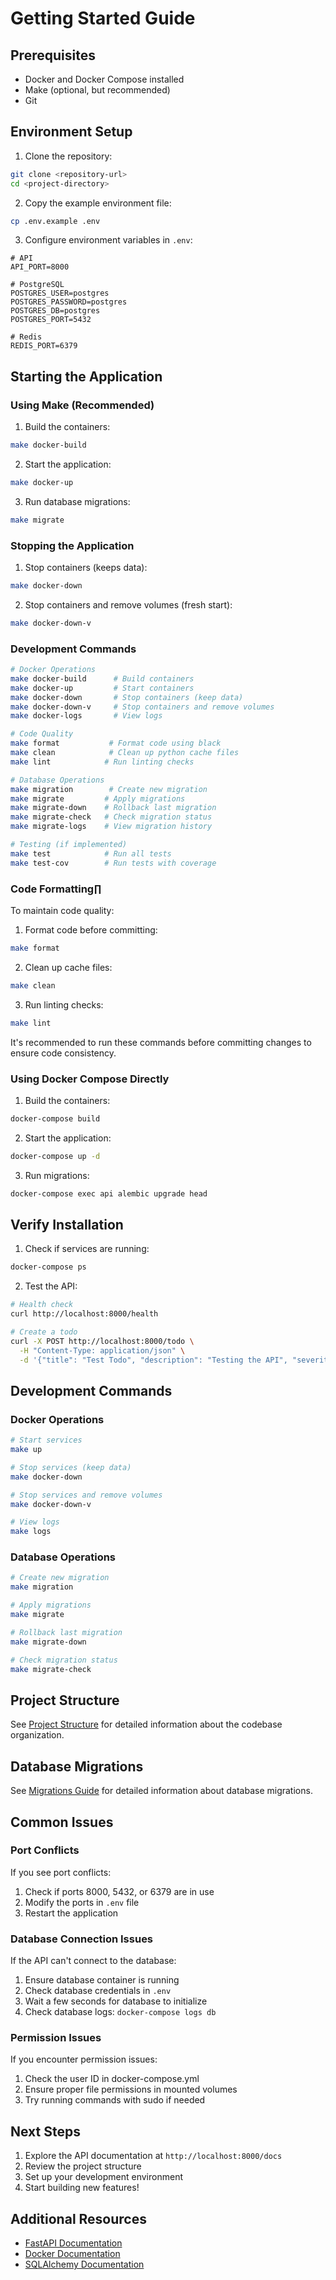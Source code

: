 # Getting Started Guide

## Prerequisites
- Docker and Docker Compose installed
- Make (optional, but recommended)
- Git

## Environment Setup

1. Clone the repository:
```bash
git clone <repository-url>
cd <project-directory>
```

2. Copy the example environment file:
```bash
cp .env.example .env
```

3. Configure environment variables in `.env`:
```env
# API
API_PORT=8000

# PostgreSQL
POSTGRES_USER=postgres
POSTGRES_PASSWORD=postgres
POSTGRES_DB=postgres
POSTGRES_PORT=5432

# Redis
REDIS_PORT=6379
```

## Starting the Application

### Using Make (Recommended)

1. Build the containers:
```bash
make docker-build
```

2. Start the application:
```bash
make docker-up
```

3. Run database migrations:
```bash
make migrate
```

### Stopping the Application

1. Stop containers (keeps data):
```bash
make docker-down
```

2. Stop containers and remove volumes (fresh start):
```bash
make docker-down-v
```

### Development Commands

```bash
# Docker Operations
make docker-build      # Build containers
make docker-up         # Start containers
make docker-down       # Stop containers (keep data)
make docker-down-v     # Stop containers and remove volumes
make docker-logs       # View logs

# Code Quality
make format           # Format code using black
make clean            # Clean up python cache files
make lint            # Run linting checks

# Database Operations
make migration        # Create new migration
make migrate         # Apply migrations
make migrate-down    # Rollback last migration
make migrate-check   # Check migration status
make migrate-logs    # View migration history

# Testing (if implemented)
make test            # Run all tests
make test-cov        # Run tests with coverage
```

### Code Formatting∏

To maintain code quality:

1. Format code before committing:
```bash
make format
```

2. Clean up cache files:
```bash
make clean
```

3. Run linting checks:
```bash
make lint
```

It's recommended to run these commands before committing changes to ensure code consistency.

### Using Docker Compose Directly

1. Build the containers:
```bash
docker-compose build
```

2. Start the application:
```bash
docker-compose up -d
```

3. Run migrations:
```bash
docker-compose exec api alembic upgrade head
```

## Verify Installation

1. Check if services are running:
```bash
docker-compose ps
```

2. Test the API:
```bash
# Health check
curl http://localhost:8000/health

# Create a todo
curl -X POST http://localhost:8000/todo \
  -H "Content-Type: application/json" \
  -d '{"title": "Test Todo", "description": "Testing the API", "severity": "LOW"}'
```

## Development Commands

### Docker Operations
```bash
# Start services
make up

# Stop services (keep data)
make docker-down

# Stop services and remove volumes
make docker-down-v

# View logs
make logs
```

### Database Operations
```bash
# Create new migration
make migration

# Apply migrations
make migrate

# Rollback last migration
make migrate-down

# Check migration status
make migrate-check
```

## Project Structure
See [Project Structure](project_structure.md) for detailed information about the codebase organization.

## Database Migrations
See [Migrations Guide](migrations.md) for detailed information about database migrations.

## Common Issues

### Port Conflicts
If you see port conflicts:
1. Check if ports 8000, 5432, or 6379 are in use
2. Modify the ports in `.env` file
3. Restart the application

### Database Connection Issues
If the API can't connect to the database:
1. Ensure database container is running
2. Check database credentials in `.env`
3. Wait a few seconds for database to initialize
4. Check database logs: `docker-compose logs db`

### Permission Issues
If you encounter permission issues:
1. Check the user ID in docker-compose.yml
2. Ensure proper file permissions in mounted volumes
3. Try running commands with sudo if needed

## Next Steps
1. Explore the API documentation at `http://localhost:8000/docs`
2. Review the project structure
3. Set up your development environment
4. Start building new features!

## Additional Resources
- [FastAPI Documentation](https://fastapi.tiangolo.com/)
- [Docker Documentation](https://docs.docker.com/)
- [SQLAlchemy Documentation](https://www.sqlalchemy.org/) 